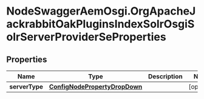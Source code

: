 # NodeSwaggerAemOsgi.OrgApacheJackrabbitOakPluginsIndexSolrOsgiSolrServerProviderSeProperties

## Properties
Name | Type | Description | Notes
------------ | ------------- | ------------- | -------------
**serverType** | [**ConfigNodePropertyDropDown**](ConfigNodePropertyDropDown.md) |  | [optional] 


